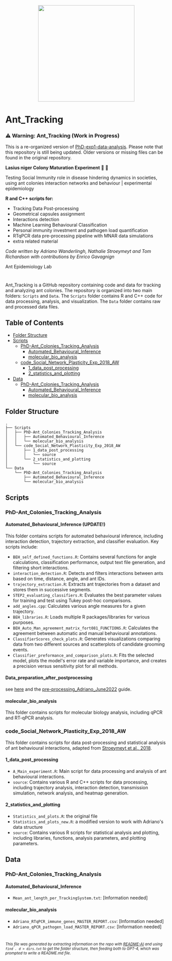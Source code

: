 <p align="center">
<img src="https://user-images.githubusercontent.com/47888790/184152615-5b94905a-9ddc-4d8f-8f27-3b10a2fda858.png" width="300" />
</p>

# Ant_Tracking 
### ⚠️ Warning: Ant_Tracking (Work in Progress)
This is a re-organized version of [PhD-exp1-data-analysis](https://github.com/AdrianoWanderlingh/PhD-Ant_Colonies_Tracking_Analysis). Please note that this repository is still being updated. Older versions or missing files can be found in the original repository.

<strong>Lasius niger Colony Maturation Experiment</strong> :ant: 🦠

Testing Social Immunity role in disease hindering dynamics in societies, using ant colonies interaction networks and behaviour | experimental epidemiology



<strong>R and C++ scripts for:</strong>
- Tracking Data Post-processing
- Geometrical capsules assignment
- Interactions detection
- Machine Learning Behavioural Classification
- Personal immunity investment and pathogen load quantification
- RTqPCR data pre-processing pipeline with MNAR data simulations
- extra related material

<em>Code written by Adriano Wanderlingh, Nathalie Stroeymeyt and Tom Richardson with contributions by Enrico Gavagnign</em>

Ant Epidemiology Lab


#

Ant_Tracking is a GitHub repository containing code and data for tracking and analyzing ant colonies. The repository is organized into two main folders: `Scripts` and `Data`. The `Scripts` folder contains R and C++ code for data processing, analysis, and visualization. The `Data` folder contains raw and processed data files.

## Table of Contents

- [Folder Structure](#folder-structure)
- [Scripts](#scripts)
  - [PhD-Ant_Colonies_Tracking_Analysis](#phd-ant_colonies_tracking_analysis)
    - [Automated_Behavioural_Inference](#automated_behavioural_inference)
    - [molecular_bio_analysis](#molecular_bio_analysis)
  - [code_Social_Network_Plasticity_Exp_2018_AW](#code_social_network_plasticity_exp_2018_aw)
    - [1_data_post_processing](#1_data_post_processing)
    - [2_statistics_and_plotting](#2_statistics_and_plotting)
- [Data](#data)
  - [PhD-Ant_Colonies_Tracking_Analysis](#phd-ant_colonies_tracking_analysis-data)
    - [Automated_Behavioural_Inference](#automated_behavioural_inference-data)
    - [molecular_bio_analysis](#molecular_bio_analysis-data)

## Folder Structure

```
.
├── Scripts
│   ├── PhD-Ant_Colonies_Tracking_Analysis
│   │   ├── Automated_Behavioural_Inference
│   │   └── molecular_bio_analysis
│   └── code_Social_Network_Plasticity_Exp_2018_AW
│       ├── 1_data_post_processing
│       │   └── source
│       └── 2_statistics_and_plotting
│           └── source
└── Data
    └── PhD-Ant_Colonies_Tracking_Analysis
        ├── Automated_Behavioural_Inference
        └── molecular_bio_analysis
```

## Scripts

### PhD-Ant_Colonies_Tracking_Analysis

#### Automated_Behavioural_Inference (UPDATE!)

This folder contains scripts for automated behavioural inference, including interaction detection, trajectory extraction, and classifier evaluation. Key scripts include:

- `BEH_self_defined_functions.R`: Contains several functions for angle calculations, classification performance, output text file generation, and filtering short interactions.
- `interaction_detection.R`: Detects and filters interactions between ants based on time, distance, angle, and ant IDs.
- `trajectory_extraction.R`: Extracts ant trajectories from a dataset and stores them in successive segments.
- `STEP2_evaluating_classifiers.R`: Evaluates the best parameter values for training and test using Tukey post-hoc comparisons.
- `add_angles.cpp`: Calculates various angle measures for a given trajectory.
- `BEH_libraries.R`: Loads multiple R packages/libraries for various purposes.
- `BEH_Auto_Man_agreement_matrix_fort081_FUNCTIONS.R`: Calculates the agreement between automatic and manual behavioural annotations.
- `ClassifierScores_check_plots.R`: Generates visualizations comparing data from two different sources and scatterplots of candidate grooming events.
- `Classifier_preformance_and_comparison_plots.R`: Fits the selected model, plots the model's error rate and variable importance, and creates a precision versus sensitivity plot for all methods.

#### Data_preparation_after_postprocessing

see [here](https://github.com/AdrianoWanderlingh/Ant_Tracking/tree/main/Scripts) and the [pre-processing_Adriano_June2022](https://uob.sharepoint.com/:w:/r/teams/grp-AntsEpidemiologyLab/_layouts/15/Doc.aspx?sourcedoc=%7B2562631B-A6E5-4289-907F-89502F6C27E6%7D&file=pre-processing_Adriano_June2022.docx&action=default&mobileredirect=true&DefaultItemOpen=1) guide.

#### molecular_bio_analysis

This folder contains scripts for molecular biology analysis, including qPCR and RT-qPCR analysis.

### code_Social_Network_Plasticity_Exp_2018_AW

This folder contains scripts for data post-processing and statistical analysis of ant behavioural interactions, adapted from [Stroeymeyt et al., 2018](https://www.science.org/doi/epdf/10.1126/science.aat4793).

#### 1_data_post_processing

- `A_Main_experiment.R`: Main script for data processing and analysis of ant behavioural interactions.
- `source`: Contains various R and C++ scripts for data processing, including trajectory analysis, interaction detection, transmission simulation, network analysis, and heatmap generation.

#### 2_statistics_and_plotting

- `Statistics_and_plots.R`: the original file
- `Statistics_and_plots_new.R`: a modified version to work with Adriano's data structure
- `source`: Contains various R scripts for statistical analysis and plotting, including libraries, functions, analysis parameters, and plotting parameters.

## Data

### PhD-Ant_Colonies_Tracking_Analysis

#### Automated_Behavioural_Inference

- `Mean_ant_length_per_TrackingSystem.txt`: [Information needed]

#### molecular_bio_analysis

- `Adriano_RTqPCR_immune_genes_MASTER_REPORT.csv`: [Information needed]
- `Adriano_qPCR_pathogen_load_MASTER_REPORT.csv`: [Information needed]

#
<small><i>This file was generated by extracting information on the repo with [README-AI](https://github.com/eli64s/README-AI) and using `find . d > dirs.txt` to get the folder structure, then feeding both to GPT-4, which was prompted to write a README.md file.</i></small>
